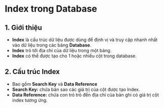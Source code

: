 # Index trong Database
## 1. Giới thiệu
- **Index** là cấu trúc dữ liệu được dùng để định vị và truy cập nhanh nhất vào dữ liệu trong các bảng **Database**.
- **Index** trỏ tới địa chỉ của dữ liệu trong một bảng.
- **Index** có thể được tạo cho 1 hoặc nhiều cột trong database.

## 2. Cấu trúc Index
- Bao gồm **Search Key** và **Data Reference**
- **Search Key:** chứa bản sao các giá trị của cột được tạo Index.
- **Data Reference:** chứa con trỏ trỏ đến địa chỉ của bản ghi có giá trị cột index tương ứng.